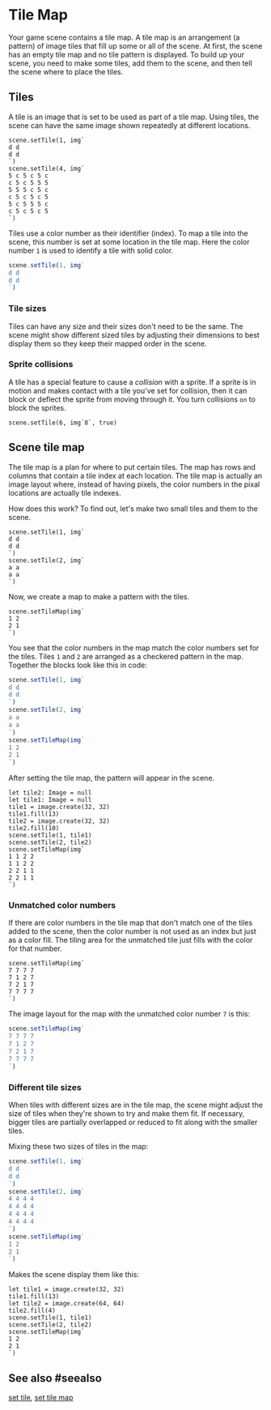 # Tile Map

Your game scene contains a tile map. A tile map is an arrangement (a pattern) of image tiles that fill up some or all of the scene. At first, the scene has an empty tile map and no tile pattern is displayed. To build up your scene, you need to make some tiles, add them to the scene, and then tell the scene where to place the tiles.

## Tiles

A tile is an image that is set to be used as part of a tile map. Using tiles, the scene can have the same image shown repeatedly at different locations.

```block
scene.setTile(1, img`
d d
d d
`)
scene.setTile(4, img`
5 c 5 c 5 c
c 5 c 5 5 5
5 5 5 c 5 c
c 5 c 5 c 5
5 c 5 5 5 c
c 5 c 5 c 5
`)
```

Tiles use a color number as their identifier (index). To map a tile into the scene, this number is set at some location in the tile map. Here the color number `1` is used to identify a tile with solid color.

```typescript
scene.setTile(1, img`
d d
d d
`)
```
### Tile sizes

Tiles can have any size and their sizes don't need to be the same. The scene might show different sized tiles by adjusting their dimensions to best display them so they keep their mapped order in the scene.

### Sprite collisions

A tile has a special feature to cause a _collision_ with a sprite. If a sprite is in motion and makes contact with a tile you've set for collision, then it can block or deflect the sprite from moving through it. You turn collisions ``on`` to block the sprites.

```block
scene.setTile(6, img`8`, true)
```

## Scene tile map

The tile map is a plan for where to put certain tiles. The map has rows and columns that contain a tile index at each location. The tile map is actually an image layout where, instead of having pixels, the color numbers in the pixal locations are actually tile indexes.

How does this work? To find out, let's make two small tiles and them to the scene.

```block
scene.setTile(1, img`
d d
d d
`)
scene.setTile(2, img`
a a
a a
`)
```

Now, we create a map to make a pattern with the tiles.

```block
scene.setTileMap(img`
1 2
2 1
`)
```

You see that the color numbers in the map match the color numbers set for the tiles. Tiles `1` and `2` are arranged as a checkered pattern in the map. Together the blocks look like this in code:

```typescript
scene.setTile(1, img`
d d
d d
`)
scene.setTile(2, img`
a a
a a
`)
scene.setTileMap(img`
1 2
2 1
`)
```

After setting the tile map, the pattern will appear in the scene. 

```sim
let tile2: Image = null
let tile1: Image = null
tile1 = image.create(32, 32)
tile1.fill(13)
tile2 = image.create(32, 32)
tile2.fill(10)
scene.setTile(1, tile1)
scene.setTile(2, tile2)
scene.setTileMap(img`
1 1 2 2 
1 1 2 2
2 2 1 1
2 2 1 1
`)
```

### Unmatched color numbers

If there are color numbers in the tile map that don't match one of the tiles added to the scene, then the color number is not used as an index but just as a color fill. The tiling area for the unmatched tile just fills with the color for that number.

```block
scene.setTileMap(img`
7 7 7 7
7 1 2 7
7 2 1 7
7 7 7 7
`)
```

The image layout for the map with the unmatched color number `7` is this:

```typescript
scene.setTileMap(img`
7 7 7 7
7 1 2 7
7 2 1 7
7 7 7 7
`)
```

### Different tile sizes

When tiles with different sizes are in the tile map, the scene might adjust the size of tiles when they're shown to try and make them fit. If necessary, bigger tiles are partially overlapped or reduced to fit along with the smaller tiles.

Mixing these two sizes of tiles in the map:

```typescript
scene.setTile(1, img`
d d
d d
`)
scene.setTile(2, img`
4 4 4 4
4 4 4 4
4 4 4 4
4 4 4 4
`)
scene.setTileMap(img`
1 2
2 1
`)
```

Makes the scene display them like this:

```sim
let tile1 = image.create(32, 32)
tile1.fill(13)
let tile2 = image.create(64, 64)
tile2.fill(4)
scene.setTile(1, tile1)
scene.setTile(2, tile2)
scene.setTileMap(img`
1 2
2 1
`)
```

## See also #seealso

[set tile](/reference/scene/set-tile),
[set tile map](/reference/scene/set-tile-map)